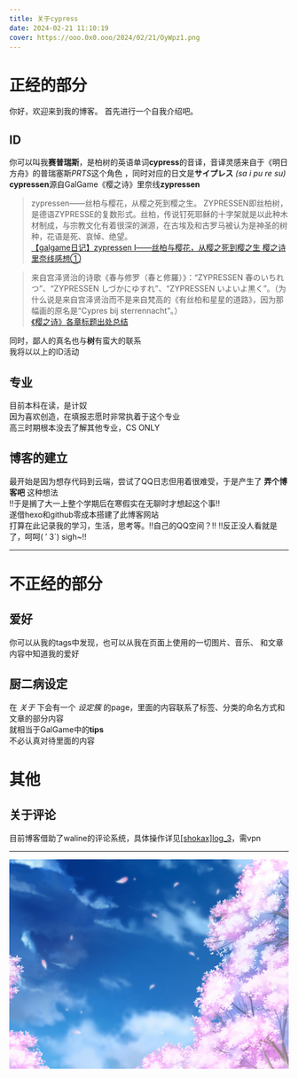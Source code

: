```yaml
---
title: 关于cypress
date: 2024-02-21 11:10:19
cover: https://ooo.0x0.ooo/2024/02/21/OyWpz1.png
---
```


# 正经的部分
你好，欢迎来到我的博客。
首先进行一个自我介绍吧。  
## ID
你可以叫我**赛普瑞斯**，是柏树的英语单词**cypress**的音译，音译灵感来自于《明日方舟》的普瑞塞斯*PRTS*这个角色 ，同时对应的日文是**サイプレス** *(sa i pu re su)*  
**cypressen**源自GalGame《樱之诗》里奈线**zypressen**  
> zypressen——丝柏与樱花，从樱之死到樱之生。
>ZYPRESSEN即丝柏树，是德语ZYPRESSE的复数形式。丝柏，传说钉死耶稣的十字架就是以此种木材制成，与宗教文化有着很深的渊源，在古埃及和古罗马被认为是神圣的树种，花语是死、哀悼、绝望。  
[【galgame日记】zypressen Ⅰ——丝柏与樱花，从樱之死到樱之生 樱之诗里奈线感想①](https://zhuanlan.zhihu.com/p/89175119)

>来自宫泽贤治的诗歌《春与修罗（春と修羅）》：“ZYPRESSEN 春のいちれつ”、“ZYPRESSEN しづかにゆすれ”、“ZYPRESSEN いよいよ黒く”。（为什么说是来自宫泽贤治而不是来自梵高的《有丝柏和星星的道路》，因为那幅画的原名是“Cypres bij sterrennacht”。）  
 [《樱之诗》各章标题出处总结](https://www.bilibili.com/read/cv12951323/)  
 
同时，鄙人的真名也与**树**有蛮大的联系  
我将以以上的ID活动
## 专业
目前本科在读，是计奴  
因为喜欢创造，在填报志愿时非常执着于这个专业  
高三时期根本没去了解其他专业，CS ONLY  
## 博客的建立
最开始是因为想存代码到云端，尝试了QQ日志但用着很难受，于是产生了 **弄个博客吧** 这种想法  
!!于是搁了大一上整个学期后在寒假实在无聊时才想起这个事!!  
遂借hexo和github零成本搭建了此博客网站  
打算在此记录我的学习，生活，思考等。!!自己的QQ空间？!!  !!反正没人看就是了，呵呵( ′ 3`) sigh~!!

---
# 不正经的部分
## 爱好
你可以从我的tags中发现，也可以从我在页面上使用的一切图片、音乐、
和文章内容中知道我的爱好  
## 厨二病设定
在 *关于* 下会有一个 *设定簇* 的page，里面的内容联系了标签、分类的命名方式和文章的部分内容  
就相当于GalGame中的**tips**  
不必认真对待里面的内容  
# 其他
## 关于评论
目前博客借助了waline的评论系统，具体操作详见[[shokax]log_3](https://cypressen.github.io/shokax/shokaxLog/shokax-log-3/index.html?_sw-precache=93c61d6b11aa9989ee4cea0f34e79d70)，需vpn

---

![](/pic/about/1.png)

